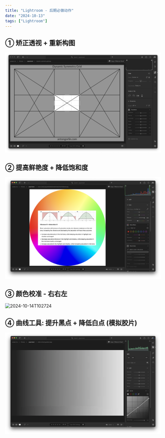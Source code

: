 ```yaml
---
title: "Lightroom - 后期必做动作"
date: "2024-10-13"
tags: ["Lightroom"]
---
```



## ① 矫正透视 + 重新构图
![2024-10-14T101654](2024-10-14T101654.png)


## ② 提高鲜艳度 + 降低饱和度
![2024-10-14T101851](2024-10-14T101851.png)

## ③  颜色校准 - 右右左

![2024-10-14T102724](2024-10-14T102724.png)

## ④ 曲线工具: 提升黑点 + 降低白点 (模拟胶片)

![2024-10-14T134733](2024-10-14T134733.png)





